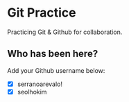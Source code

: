 # Git Practice

Practicing Git &amp; Github for collaboration.

## Who has been here?

Add your Github username below:

- [x] serranoarevalo!
- [x] seolhokim
